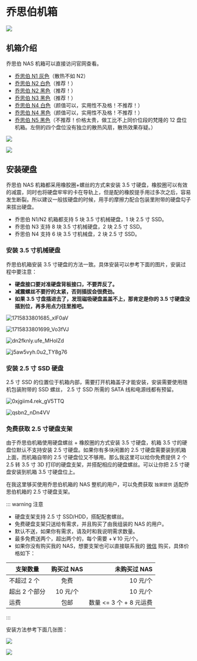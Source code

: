 # 乔思伯机箱

![](https://img.slarker.me/wiki/202491265190.webp)

## 机箱介绍

乔思伯 NAS 机箱可以直接访问官网查看。

- [乔思伯 N1 灰色](https://www.jonsbo.com/products/N1.html)（散热不如 N2）
- [乔思伯 N2 白色](https://www.jonsbo.com/products/N2bai.html)（推荐！）
- [乔思伯 N2 黑色](https://www.jonsbo.com/products/N2.html)（推荐！）
- [乔思伯 N3 黑色](https://www.jonsbo.com/products/N3.html)（推荐！）
- [乔思伯 N4 白色](https://www.jonsbo.com/products/N4bai-.html)（颜值可以，实用性不及格！不推荐！）
- [乔思伯 N4 黑色](https://www.jonsbo.com/products/N4--.html)（颜值可以，实用性不及格！不推荐！）
- [乔思伯 N5 黑色](https://www.jonsbo.com/products/N5hei.html)（不推荐！价格太贵，做工比不上同价位段的梵隆的 12 盘位机箱。左侧的四个盘位没有独立的散热风扇，散热效果存疑。）

![](https://img.slarker.me/wiki/202491254991.webp)

![](https://img.slarker.me/wiki/202491234735.webp)

## 安装硬盘

乔思伯 NAS 机箱都采用橡胶圈+螺丝的方式来安装 3.5 寸硬盘，橡胶圈可以有效的减震，同时也将硬盘牢牢的卡在导轨上，但是配的橡胶提手用过多次之后，容易发生断裂。所以建议一般拔硬盘的时候，用手的摩擦力配合包装里附带的硬盘勾子来拔出硬盘。

- 乔思伯 N1/N2 机箱都支持 5 块 3.5 寸机械硬盘，1 块 2.5 寸 SSD。
- 乔思伯 N3 支持 8 块 3.5 寸机械硬盘，2 块 2.5 寸 SSD。
- 乔思伯 N4 支持 6 块 3.5 寸机械盘，2 块 2.5 寸 SSD。

### 安装 3.5 寸机械硬盘

乔思伯机箱安装 3.5 寸硬盘的方法一致。具体安装可以参考下面的图片，安装过程中要注意：

- **硬盘接口要对准硬盘背板接口，不要弄反了。**
- **减震螺丝不要拧的太紧，否则插拔会很费劲。**
- **如果 3.5 寸盘插进去了，发现磁吸硬盘盖盖不上，那肯定是你的 3.5 寸硬盘没插到位，再多用点力往里推吧。**

![1715833801685_xlF0aV](https://img.slarker.me/wiki/1715833801685_xlF0aV.jpg)

![1715833801699_Vo3fVJ](https://img.slarker.me/wiki/1715833801699_Vo3fVJ.jpg)

![dn2fknly.ufe_MHolZd](https://img.slarker.me/wiki/dn2fknly.ufe_MHolZd.png)

![j5aw5vyh.0u2_TY8g76](https://img.slarker.me/wiki/j5aw5vyh.0u2_TY8g76.png)

### 安装 2.5 寸 SSD 硬盘

2.5 寸 SSD 的位置位于机箱内部，需要打开机箱盖子才能安装，安装需要使用随机包装附带的 SSD 螺丝， 2.5 寸 SSD 所需的 SATA 线和电源线都有预留。

![0xjgiim4.rek_gV5TTQ](https://img.slarker.me/wiki/0xjgiim4.rek_gV5TTQ.png)

![qsbn2_nDn4VV](https://img.slarker.me/wiki/qsbn2_nDn4VV.png)

### 免费获取 2.5 寸硬盘支架

由于乔思伯机箱使用硬盘螺丝 + 橡胶圈的方式安装 3.5 寸硬盘，机箱 3.5 寸的硬盘位默认不支持安装 2.5 寸硬盘。如果你有多块闲置的 2.5 寸硬盘需要装到机箱上面，而机箱自带的 2.5 寸硬盘位又不够用。那么我这里可以给你免费提供 2 个 2.5 转 3.5 寸 3D 打印的硬盘支架，并搭配相应的硬盘螺丝。可以让你把 2.5 寸硬盘安装到机箱 3.5 寸硬盘位上。

在我这里够买使用乔思伯机箱的 NAS 整机的用户，可以免费获取 `独家提供` 适配乔思伯机箱的 2.5 寸硬盘支架。

::: warning 注意
- 硬盘支架支持 2.5 寸 SSD/HDD，搭配配套螺丝。
- 免费硬盘支架只送给有需求，并且购买了由我组装的 NAS 的用户。
- 默认不送，如果你有需求，请及时和我说明需求数量。
- 最多免费送两个，超出两个的，每个需要 +￥10 元/个。
- 如果你没有购买我的 NAS，想要支架也可以直接联系我的 [微信](/contact.md) 购买，具体价格如下：

| 支架数量        |      购买过 NAS      |  未购买过 NAS |
| ------------- | :-----------: | ----: |
| 不超过 2 个     | 免费 | 10 元/个 |
| 超出 2 个部分      |   10 元/个    |   10 元/个 |
| 运费 |   包邮   |    数量 <= 3 个 + 8 元运费 |
:::


安装方法参考下面几张图：

![](https://img.slarker.me/wiki/1726470339595.webp)

![](https://img.slarker.me/wiki/1726470339584.webp)